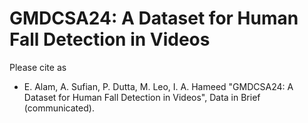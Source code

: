 
# GMDCSA24: A Dataset for Human Fall Detection in Videos 




Please cite as
- E. Alam, A. Sufian, P. Dutta, M. Leo, I. A. Hameed  "GMDCSA24: A Dataset for Human Fall Detection in Videos", Data in Brief  (communicated).
	 

